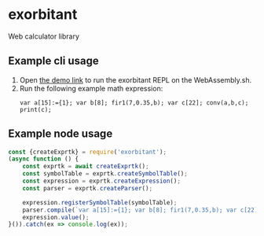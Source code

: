 # exorbitant
Web calculator library

## Example cli usage

1. Open [the demo link](https://webassembly.sh/?run-command=exorbitant) to run the exorbitant REPL on the WebAssembly.sh.
2. Run the following example math expression:
    ```
    var a[15]:={1}; var b[8]; fir1(7,0.35,b); var c[22]; conv(a,b,c); print(c);
    ```

## Example node usage
```js
const {createExprtk} = require('exorbitant');
(async function () {
    const exprtk = await createExprtk();
    const symbolTable = exprtk.createSymbolTable();
    const expression = exprtk.createExpression();
    const parser = exprtk.createParser();

    expression.registerSymbolTable(symbolTable);
    parser.compile(`var a[15]:={1}; var b[8]; fir1(7,0.35,b); var c[22]; conv(a,b,c); print(c);`, expression);
    expression.value();
}()).catch(ex => console.log(ex));
```
